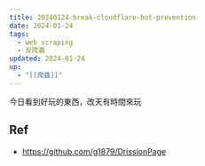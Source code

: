 ```yaml
---
title: 20240124-break-cloudflare-bot-prevention
date: 2024-01-24
tags:
  - web_scraping
  - 反爬蟲
updated: 2024-01-24
up:
  - "[[爬蟲]]"
---
```

今日看到好玩的東西，改天有時間來玩
## Ref
- https://github.com/g1879/DrissionPage